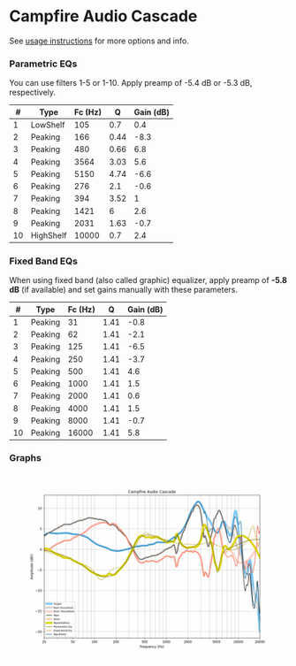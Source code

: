 # Campfire Audio Cascade
See [usage instructions](https://github.com/jaakkopasanen/AutoEq#usage) for more options and info.

### Parametric EQs
You can use filters 1-5 or 1-10. Apply preamp of -5.4 dB or -5.3 dB, respectively.

|   # | Type      |   Fc (Hz) |    Q |   Gain (dB) |
|-----|-----------|-----------|------|-------------|
|   1 | LowShelf  |       105 | 0.7  |         0.4 |
|   2 | Peaking   |       166 | 0.44 |        -8.3 |
|   3 | Peaking   |       480 | 0.66 |         6.8 |
|   4 | Peaking   |      3564 | 3.03 |         5.6 |
|   5 | Peaking   |      5150 | 4.74 |        -6.6 |
|   6 | Peaking   |       276 | 2.1  |        -0.6 |
|   7 | Peaking   |       394 | 3.52 |         1   |
|   8 | Peaking   |      1421 | 6    |         2.6 |
|   9 | Peaking   |      2031 | 1.63 |        -0.7 |
|  10 | HighShelf |     10000 | 0.7  |         2.4 |

### Fixed Band EQs
When using fixed band (also called graphic) equalizer, apply preamp of **-5.8 dB** (if available) and set gains manually with these parameters.

|   # | Type    |   Fc (Hz) |    Q |   Gain (dB) |
|-----|---------|-----------|------|-------------|
|   1 | Peaking |        31 | 1.41 |        -0.8 |
|   2 | Peaking |        62 | 1.41 |        -2.1 |
|   3 | Peaking |       125 | 1.41 |        -6.5 |
|   4 | Peaking |       250 | 1.41 |        -3.7 |
|   5 | Peaking |       500 | 1.41 |         4.6 |
|   6 | Peaking |      1000 | 1.41 |         1.5 |
|   7 | Peaking |      2000 | 1.41 |         0.6 |
|   8 | Peaking |      4000 | 1.41 |         1.5 |
|   9 | Peaking |      8000 | 1.41 |        -0.7 |
|  10 | Peaking |     16000 | 1.41 |         5.8 |

### Graphs
![](./Campfire%20Audio%20Cascade.png)
